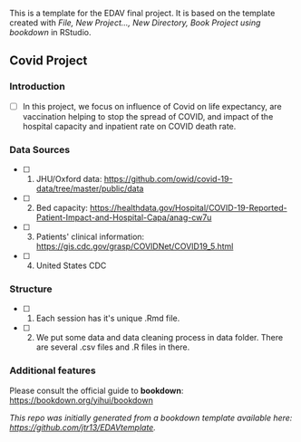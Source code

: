 This is a template for the EDAV final project. It is based on the template created with *File, New Project..., New Directory, Book Project using bookdown* in RStudio. 


## Covid Project

### Introduction
 
- [ ] In this project, we focus on influence of Covid on life expectancy, are vaccination helping to stop the spread of COVID, and impact of the hospital capacity and inpatient rate on COVID death rate.

### Data Sources
- [ ] 1. JHU/Oxford data: https://github.com/owid/covid-19-data/tree/master/public/data 	

- [ ] 2. Bed capacity: https://healthdata.gov/Hospital/COVID-19-Reported-Patient-Impact-and-Hospital-Capa/anag-cw7u

- [ ] 3. Patients' clinical information: https://gis.cdc.gov/grasp/COVIDNet/COVID19_5.html

- [ ] 4. United States CDC

### Structure

- [ ] 1. Each session has it's unique .Rmd file.

- [ ] 2. We put some data and data cleaning process in data folder. There are several .csv files and .R files in there.

### Additional features	

Please consult the official guide to **bookdown**: https://bookdown.org/yihui/bookdown

*This repo was initially generated from a bookdown template available here: https://github.com/jtr13/EDAVtemplate.*

   


